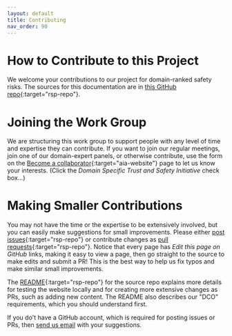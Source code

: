 ```yaml
---
layout: default
title: Contributing
nav_order: 90
---
```


# How to Contribute to this Project

We welcome your contributions to our project for domain-ranked safety risks. The sources for this documentation are in [this GitHub repo](https://github.com/The-AI-Alliance/ranking-safety-priorities){:target="rsp-repo"}. 

# Joining the Work Group

We are structuring this work group to support people with any level of time and expertise they can contribute. If you want to join our regular meetings, join one of our domain-expert panels, or otherwise contribute, use the form on the [Become a collaborator](https://thealliance.ai/become-a-collaborator){:target="aia-website"} page to let us know your interests. (Click the _Domain Specific Trust and Safety Initiative_ check box...)


# Making Smaller Contributions

You may not have the time or the expertise to be extensively involved, but you can easily make suggestions for small improvements. Please either [post issues](https://github.com/The-AI-Alliance/ranking-safety-priorities/issues){:target="rsp-repo"} or contribute changes as [pull requests](https://github.com/The-AI-Alliance/ranking-safety-priorities/pulls){:target="rsp-repo"}. Notice that every page has _Edit this page on GitHub_ links, making it easy to view a page, then go straight to the source to make edits and submit a PR! This is the best way to help us fix typos and make similar small improvements.

The [README](https://github.com/The-AI-Alliance/ranking-safety-priorities){:target="rsp-repo"} for the source repo explains more details for testing the website locally and for creating more extensive changes as PRs, such as adding new content. The README also describes our "DCO" requirements, which you should understand first.

If you do't have a GitHub account, which is required for posting issues or PRs, then [send us email](mailto:contact@thealliance.ai) with your suggestions.
